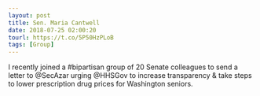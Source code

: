 ```yaml
---
layout: post
title: Sen. Maria Cantwell
date: 2018-07-25 02:00:20
tourl: https://t.co/5P50HzPLoB
tags: [Group]
---
```

I recently joined a #bipartisan group of 20 Senate colleagues to send a letter to @SecAzar urging @HHSGov to increase transparency &amp; take steps to lower prescription drug prices for Washington seniors.